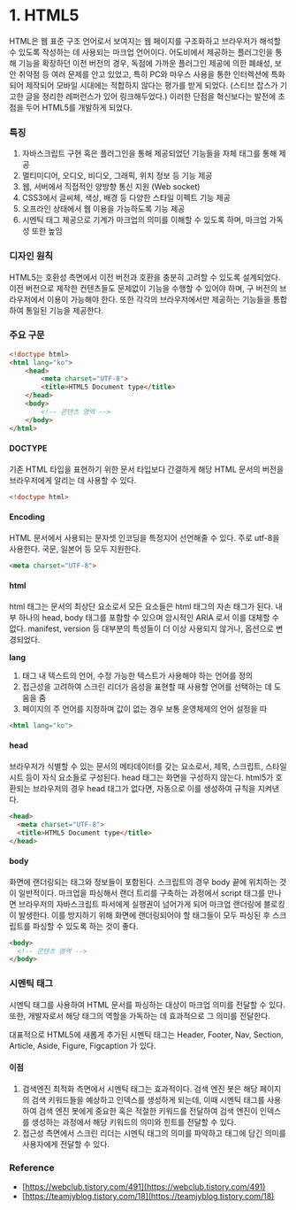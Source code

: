 # 1. HTML5

HTML은 웹 표준 구조 언어로서 보여지는 웹 페이지를 구조화하고 브라우저가 해석할 수 있도록 작성하는 데 사용되는 마크업 언어이다. 어도비에서 제공하는 플러그인을 통해 기능을 확장하던 이전 버전의 경우, 독점에 가까운 플러그인 제공에 의한 폐쇄성, 보안 취약점 등 여러 문제를 안고 있었고, 특히 PC와 마우스 사용을 통한 인터렉션에 특화되어 제작되어 모바일 시대에는 적합하지 않다는 평가를 받게 되었다. (스티브 잡스가 기고한 글을 정리한 레퍼런스가 있어 링크해두었다.) 이러한 단점을 혁신보다는 발전에 초점을 두어 HTML5를 개발하게 되었다.

### 특징

1. 자바스크립트 구현 혹은 플러그인을 통해 제공되었던 기능들을 자체 태그를 통해 제공
2. 멀티미디어, 오디오, 비디오, 그래픽, 위치 정보 등 기능 제공
3. 웹, 서버에서 직접적인 양방향 통신 지원 (Web socket)
4. CSS3에서 글씨체, 색상, 배경 등 다양한 스타일 이펙트 기능 제공
5. 오프라인 상태에서 웹 이용을 가능하도록 기능 제공
6. 시멘틱 태그 제공으로 기계가 마크업의 의미를 이해할 수 있도록 하며, 마크업 가독성 또한 높임

### 디자인 원칙

HTML5는 호환성 측면에서 이전 버전과 호환을 충분히 고려할 수 있도록 설계되었다. 이전 버전으로 제작한 컨텐츠들도 문제없이 기능을 수행할 수 있어야 하며, 구 버전의 브라우저에서 이용이 가능해야 한다. 또한 각각의 브라우저에서만 제공하는 기능들을 통합하여 통일된 기능을 제공한다.

### 주요 구문

```html
<!doctype html>
<html lang="ko">
    <head>
        <meta charset="UTF-8">
        <title>HTML5 Document type</title>
    </head>
    <body>
        <!-- 콘텐츠 영역 -->
    </body>
</html>
```

#### DOCTYPE

기존 HTML 타입을 표현하기 위한 문서 타입보다 간결하게 해당 HTML 문서의 버전을 브라우저에게 알리는 데 사용할 수 있다.

```html
<!doctype html>
```

#### Encoding

HTML 문서에서 사용되는 문자셋 인코딩을 특정지어 선언해줄 수 있다. 주로 utf-8을 사용한다. 국문, 일본어 등 모두 지원한다.

```html
<meta charset="UTF-8">
```

#### html

html 태그는 문서의 최상단 요소로서 모든 요소들은 html 태그의 자손 태그가 된다. 내부 하나의 head, body 태그를 포함할 수 있으며 암시적인 ARIA 로서 이를 대체할 수 없다. manifest, version 등 대부분의 특성들이 더 이상 사용되지 않거나, 옵션으로 변경되었다.

**lang**

1. 태그 내 텍스트의 언어, 수정 가능한 텍스트가 사용해야 하는 언어를 정의
2. 접근성을 고려하여 스크린 리더가 음성을 표현할 때 사용할 언어를 선택하는 데 도움을 줌
3. 페이지의 주 언어를 지정하며 값이 없는 경우 보통 운영체제의 언어 설정을 따

```html
<html lang="ko">
```

#### head

브라우저가 식별할 수 있는 문서의 메타데이터를 갖는 요소로서, 제목, 스크립트, 스타일 시트 등이 자식 요소들로 구성된다. head 태그는 화면을 구성하지 않는다. html5가 호환되는 브라우저의 경우 head 태그가 없다면, 자동으로 이를 생성하여 규칙을 지켜낸다.

```html
<head>
  <meta charset="UTF-8">
  <title>HTML5 Document type</title>
</head>
```

#### body

화면에 랜더링되는 태그와 정보들이 포함된다. 스크립트의 경우 body 끝에 위치하는 것이 일반적이다. 마크업을 파싱해서 랜더 트리를 구축하는 과정에서 script 태그를 만나면 브라우저의 자바스크립트 파서에게 실행권이 넘어가게 되어 마크업 랜더링에 블로킹이 발생한다. 이를 방지하기 위해 화면에 랜더링되어야 할 태그들이 모두 파싱된 후 스크립트를 파싱할 수 있도록 하는 것이 좋다.

```html
<body>
  <!-- 콘텐츠 영역 -->
</body>
```

### 시멘틱 태그

시멘틱 태그를 사용하여 HTML 문서를 파싱하는 대상이 마크업 의미를 전달할 수 있다. 또한, 개발자로서 해당 태그의 역할을 가독하는 데 효과적으로 그 의미를 전달한다.

대표적으로 HTML5에 새롭게 추가된 시멘틱 태그는 Header, Footer, Nav, Section, Article, Aside, Figure, Figcaption 가 있다.

#### 이점

1. 검색엔진 최적화 측면에서 시멘틱 태그는 효과적이다. 검색 엔진 봇은 해당 페이지의 검색 키워드들을 예상하고 인덱스를 생성하게 되는데, 이때 시멘틱 태그를 사용하여 검색 엔진 봇에게 중요한 혹은 적절한 키워드를 전달하여 검색 엔진이 인덱스를 생성하는 과정에서 해당 키워드의 의미와 힌트를 전달할 수 있다.
2. 접근성 측면에서 스크린 리더는 시멘틱 태그의 의미를 파악하고 태그에 담긴 의미를 사용자에게 전달할 수 있다.

### Reference

* [https://webclub.tistory.com/491](https://webclub.tistory.com/491)
* [https://teamjyblog.tistory.com/18](https://teamjyblog.tistory.com/18)
